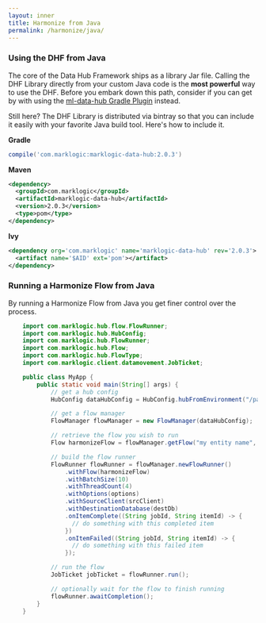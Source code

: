 ```yaml
---
layout: inner
title: Harmonize from Java
permalink: /harmonize/java/
---
```


### Using the DHF from Java

The core of the Data Hub Framework ships as a library Jar file. Calling the DHF Library directly from your custom Java code is the **most powerful** way to use the DHF. Before you embark down this path, consider if you can get by with using the [ml-data-hub Gradle Plugin](gradle.md) instead.

Still here? The DHF Library is distributed via bintray so that you can include it easily with your favorite Java build tool. Here's how to include it.

**Gradle**

```groovy
compile('com.marklogic:marklogic-data-hub:2.0.3')
```

**Maven**

```xml
<dependency>
  <groupId>com.marklogic</groupId>
  <artifactId>marklogic-data-hub</artifactId>
  <version>2.0.3</version>
  <type>pom</type>
</dependency>
```

**Ivy**

```xml
<dependency org='com.marklogic' name='marklogic-data-hub' rev='2.0.3'>
  <artifact name='$AID' ext='pom'></artifact>
</dependency>
```

### Running a Harmonize Flow from Java

By running a Harmonize Flow from Java you get finer control over the process.

```java
    import com.marklogic.hub.flow.FlowRunner;
    import com.marklogic.hub.HubConfig;
    import com.marklogic.hub.FlowRunner;
    import com.marklogic.hub.Flow;
    import com.marklogic.hub.FlowType;
    import com.marklogic.client.datamovement.JobTicket;

    public class MyApp {
        public static void main(String[] args) {
            // get a hub config
            HubConfig dataHubConfig = HubConfig.hubFromEnvironment("/path/to/your/project", "local");

            // get a flow manager
            FlowManager flowManager = new FlowManager(dataHubConfig);

            // retrieve the flow you wish to run
            Flow harmonizeFlow = flowManager.getFlow("my entity name", "my flow name", FlowType.HARMONIZE);

            // build the flow runner
            FlowRunner flowRunner = flowManager.newFlowRunner()
                .withFlow(harmonizeFlow)
                .withBatchSize(10)
                .withThreadCount(4)
                .withOptions(options)
                .withSourceClient(srcClient)
                .withDestinationDatabase(destDb)
                .onItemComplete((String jobId, String itemId) -> {
                  // do something with this completed item
                })
                .onItemFailed((String jobId, String itemId) -> {
                  // do something with this failed item
                });

            // run the flow
            JobTicket jobTicket = flowRunner.run();

            // optionally wait for the flow to finish running
            flowRunner.awaitCompletion();
        }
    }
```
